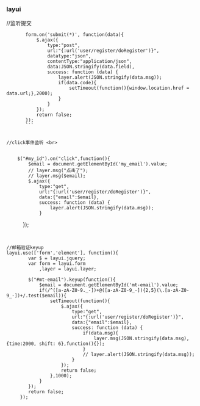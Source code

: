 ### layui

//监听提交 <br>
 ```
        form.on('submit(*)', function(data){ 
            $.ajax({
                type:"post",
                url:"{:url('user/register/doRegister')}",
                datatype:"json",
                contentType:"application/json",
                data:JSON.stringify(data.field),
                success: function (data) {
                    layer.alert(JSON.stringify(data.msg));
                    if(data.code){
                        setTimeout(function(){window.location.href = data.url;},2000);
                    }
                }
            });
            return false;
        });
        ```   
        

//click事件监听 <br>


```
        $("#my_id").on("click",function(){
            $email = document.getElementById('my_email').value;
            // layer.msg("点击了");
            // layer.msg($email);
            $.ajax({
                type:"get",
                url:"{:url('user/register/doRegister')}",
                data:{"email":$email},
                success: function (data) {
                    layer.alert(JSON.stringify(data.msg));
                }
            });
```   


//邮箱验证keyup  
layui.use(['form','element'], function(){
        var $ = layui.jquery;
        var form = layui.form
            ,layer = layui.layer;

        $("#mt-email").keyup(function(){
            $email = document.getElementById('mt-email').value;
            if(/^([a-zA-Z0-9._-])+@([a-zA-Z0-9_-]){2,5}(\.[a-zA-Z0-9_-])+/.test($email)){
                setTimeout(function(){
                    $.ajax({
                        type:"get",
                        url:"{:url('user/register/doRegister')}",
                        data:{"email":$email},
                        success: function (data) {
                            if(data.msg){
                                layer.msg(JSON.stringify(data.msg),{time:2000, shift: 6},function(){});
                            }
                            // layer.alert(JSON.stringify(data.msg));
                        }
                    });
                    return false;
                },1000);
            }
        });
        return false;
     });
     
